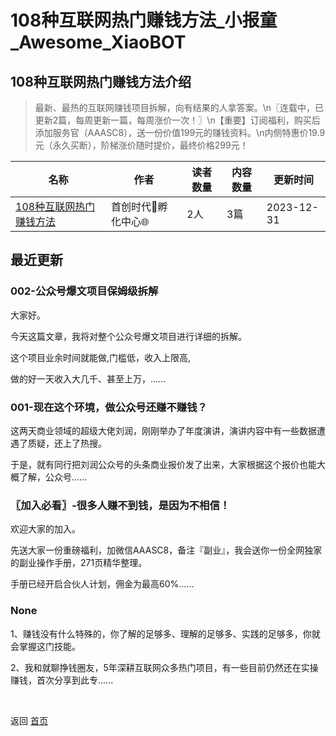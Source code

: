 # 108种互联网热门赚钱方法_小报童_Awesome_XiaoBOT

## 108种互联网热门赚钱方法介绍
> 最新、最热的互联网赚钱项目拆解，向有结果的人拿答案。\n〖连载中，已更新2篇，每周更新一篇，每周涨价一次！〗\n【重要】订阅福利，购买后添加服务官（AAASC8），送一份价值199元的赚钱资料。\n内侧特惠价19.9元（永久买断），阶梯涨价随时提价，最终价格299元！  
  


|名称|作者|读者数量|内容数量|更新时间|
|---|---|---|---|---|
|[108种互联网热门赚钱方法](https://xiaobot.net/p/SC88888?refer=0b133df9-27dc-423b-8101-639049001c13)|首创时代孵化中心🌐|2人|3篇|2023-12-31|

## 最近更新
### 002-公众号爆文项目保姆级拆解

大家好。

今天这篇文章，我将对整个公众号爆文项目进行详细的拆解。

这个项目业余时间就能做,门槛低，收入上限高,

做的好一天收入大几千、甚至上万，......

### 001-现在这个环境，做公众号还赚不赚钱？

这两天商业领域的超级大佬刘润，刚刚举办了年度演讲，演讲内容中有一些数据遭遇了质疑，还上了热搜。

于是，就有同行把刘润公众号的头条商业报价发了出来，大家根据这个报价也能大概了解，公众号......

### 〖加入必看〗-很多人赚不到钱，是因为不相信！

欢迎大家的加入。

先送大家一份重磅福利，加微信AAASC8，备注『副业』，我会送你一份全网独家的副业操作手册，271页精华整理。

手册已经开启合伙人计划，佣金为最高60%......

### None

1、赚钱没有什么特殊的，你了解的足够多、理解的足够多、实践的足够多，你就会掌握这门技能。

2、我和就聊挣钱圈友，5年深耕互联网众多热门项目，有一些目前仍然还在实操赚钱，首次分享到此专......


<a href="https://github.com/Reno9527/awesome-xiaobot" style="color: white; text-decoration: none;">awesome-xiaobot</a>

返回 [首页](../README.md)
